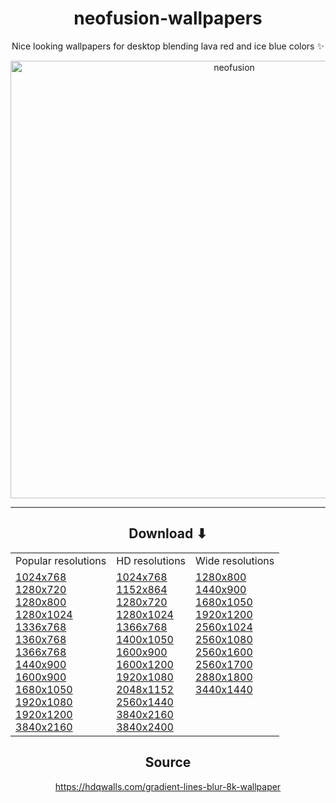 <h1 align="center">neofusion-wallpapers</h1>

<p align="center">
  Nice looking wallpapers for desktop blending lava red and ice blue colors ✨
</p>

<div align="center">
  <img src="https://i.ibb.co/QHsLH6B/neofusion.jpg" width="700" alt="neofusion" />
</div>

---

<h2 align="center">Download ⬇</h2>

<table border"0" align="center">
  <tr>
    <td>Popular resolutions</td>
    <td>HD resolutions</td>
    <td>Wide resolutions</td>
  </tr>

  <tr>
    <td valign="top">
      <a href="#">1024x768</a>
      <br />
      <a href="#">1280x720</a>
      <br />
      <a href="#">1280x800</a>
      <br />
      <a href="#">1280x1024</a>
      <br />
      <a href="#">1336x768</a>
      <br />
      <a href="#">1360x768</a>
      <br />
      <a href="#">1366x768</a>
      <br />
      <a href="#">1440x900</a>
      <br />
      <a href="#">1600x900</a>
      <br />
      <a href="#">1680x1050</a>
      <br />
      <a href="#">1920x1080</a>
      <br />
      <a href="#">1920x1200</a>
      <br />
      <a href="#">3840x2160</a>
    </td>
    
<td valign="top">
      <a href="#">1024x768</a>
      <br />
      <a href="#">1152x864</a>
      <br />
      <a href="#">1280x720</a>
      <br />
      <a href="#">1280x1024</a>
      <br />
      <a href="#">1366x768</a>
      <br />
      <a href="#">1400x1050</a>
      <br />
      <a href="#">1600x900</a>
      <br />
      <a href="#">1600x1200</a>
      <br />
      <a href="#">1920x1080</a>
      <br />
      <a href="#">2048x1152</a>
      <br />
      <a href="#">2560x1440</a>
      <br />
      <a href="#">3840x2160</a>
      <br />
      <a href="#">3840x2400</a>
</td>

<td valign="top">
  <a href="#">1280x800</a>
  <br />
  <a href="#">1440x900</a>
  <br />
  <a href="#">1680x1050</a>
  <br />
  <a href="#">1920x1200</a>
  <br />
  <a href="#">2560x1024</a>
  <br />
  <a href="#">2560x1080</a>
  <br />
  <a href="#">2560x1600</a>
  <br />
  <a href="#">2560x1700</a>
  <br />
  <a href="#">2880x1800</a>
  <br />
  <a href="#">3440x1440</a>
</td>
  </tr>
</table>

<h2 align="center">Source</h2>
<div align="center">
  <a href="https://hdqwalls.com/gradient-lines-blur-8k-wallpaper" target="_blank">https://hdqwalls.com/gradient-lines-blur-8k-wallpaper</a>
</div>
